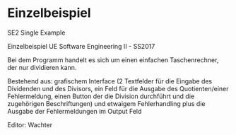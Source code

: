 # Einzelbeispiel
SE2 Single Example

Einzelbeispiel
UE Software Engineering II - SS2017

Bei dem Programm handelt es sich um einen einfachen Taschenrechner, der nur dividieren kann.

Bestehend aus: 
grafischem Interface (2 Textfelder für die Eingabe des Dividenden und des Divisors, 
                      ein Feld für die Ausgabe des Quotienten/einer Fehlermeldung, 
                      einen Button der die Division durchführt 
                      und die zugehörigen Beschriftungen) 
und etwaigem Fehlerhandling plus die Ausgabe der Fehlermeldungen im Output Feld

Editor: Wachter
